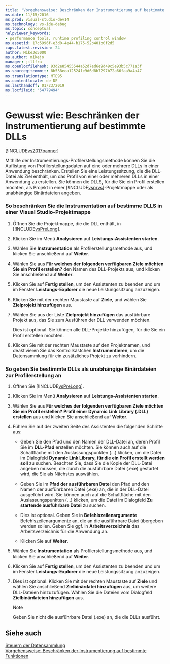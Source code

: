 ```yaml
---
title: 'Vorgehensweise: Beschränken der Instrumentierung auf bestimmte DLLs | Microsoft-Dokumentation'
ms.date: 11/15/2016
ms.prod: visual-studio-dev14
ms.technology: vs-ide-debug
ms.topic: conceptual
helpviewer_keywords:
- performance tools, runtime profiling control window
ms.assetid: 17c5996f-e3d0-4e44-b175-52b401b0f2d5
caps.latest.revision: 24
author: MikeJo5000
ms.author: mikejo
manager: jillfra
ms.openlocfilehash: 93d2e85455544a52d7ed6e9d49c5e93b5c771a3f
ms.sourcegitcommit: 8b538eea125241e9d6d8b7297b72a66faa9a4a47
ms.translationtype: MTE95
ms.contentlocale: de-DE
ms.lasthandoff: 01/23/2019
ms.locfileid: "54779494"
---
```

# <a name="how-to-limit-instrumentation-to-specific-dlls"></a>Gewusst wie: Beschränken der Instrumentierung auf bestimmte DLLs
[!INCLUDE[vs2017banner](../includes/vs2017banner.md)]

Mithilfe der Instrumentierungs-Profilerstellungsmethode können Sie die Auflistung von Profilerstellungsdaten auf eine oder mehrere DLLs in einer Anwendung beschränken. Erstellen Sie eine Leistungssitzung, die die DLL-Datei als Ziel enthält, um das Profil von einer oder mehreren DLLs in einer Anwendung zu erstellen. Sie können die DLLS, für die Sie ein Profil erstellen möchten, als Projekt in einer [!INCLUDE[vsprvs](../includes/vsprvs-md.md)]-Projektmappe oder als unabhängige Binärdateien angeben.  
  
### <a name="to-limit-instrumentation-to-specific-dlls-in-a-visual-studio-solution"></a>So beschränken Sie die Instrumentation auf bestimme DLLS in einer Visual Studio-Projektmappe  
  
1.  Öffnen Sie die Projektmappe, die die DLL enthält, in [!INCLUDE[vsPreLong](../includes/vsprelong-md.md)].  
  
2.  Klicken Sie im Menü **Analysieren** auf **Leistungs-Assistenten starten**.  
  
3.  Wählen Sie **Instrumentation** als Profilerstellungsmethode aus, und klicken Sie anschließend auf **Weiter**.  
  
4.  Wählen Sie aus **Für welches der folgenden verfügbaren Ziele möchten Sie ein Profil erstellen?** den Namen des DLL-Projekts aus, und klicken Sie anschließend auf **Weiter**.  
  
5.  Klicken Sie auf **Fertig stellen**, um den Assistenten zu beenden und um im Fenster **Leistungs-Explorer** die neue Leistungssitzung anzuzeigen.  
  
6.  Klicken Sie mit der rechten Maustaste auf **Ziele**, und wählen Sie **Zielprojekt hinzufügen** aus.  
  
7.  Wählen Sie aus der Liste **Zielprojekt hinzufügen** das ausführbare Projekt aus, das Sie zum Ausführen der DLL verwenden möchten.  
  
     Dies ist optional. Sie können alle DLL-Projekte hinzufügen, für die Sie ein Profil erstellen möchten.  
  
8.  Klicken Sie mit der rechten Maustaste auf den Projektnamen, und deaktivieren Sie das Kontrollkästchen **Instrumentieren**, um die Datensammlung für ein zusätzliches Projekt zu verhindern.  
  
### <a name="to-specify-specific-dlls-to-profile-as-independent-binaries"></a>So geben Sie bestimmte DLLs als unabhängige Binärdateien zur Profilerstellung an  
  
1.  Öffnen Sie [!INCLUDE[vsPreLong](../includes/vsprelong-md.md)].  
  
2.  Klicken Sie im Menü **Analysieren** auf **Leistungs-Assistenten starten**.  
  
3.  Wählen Sie aus **Für welches der folgenden verfügbaren Ziele möchten Sie ein Profil erstellen?** **Profil einer Dynamic Link Library (.DLL) erstellen** aus und klicken Sie anschließend auf **Weiter**.  
  
4.  Führen Sie auf der zweiten Seite des Assistenten die folgenden Schritte aus:  
  
    -   Geben Sie den Pfad und den Namen der DLL-Datei an, deren Profil Sie im **DLL-Pfad** erstellen möchten. Sie können auch auf die Schaltfläche mit den Auslassungspunkten (...) klicken, um die Datei im Dialogfeld **Dynamic Link Library, für die ein Profil erstellt werden soll** zu suchen. Beachten Sie, dass Sie die Kopie der DLL-Datei angeben müssen, die durch die ausführbare Datei (.exe) gestartet wird, die Sie als Nächstes auswählen.  
  
    -   Geben Sie im **Pfad der ausführbaren Datei** den Pfad und den Namen der ausführbaren Datei (.exe) an, die in der DLL-Datei ausgeführt wird. Sie können auch auf die Schaltfläche mit den Auslassungspunkten (...) klicken, um die Datei im Dialogfeld **Zu startende ausführbare Datei** zu suchen.  
  
    -   Dies ist optional. Geben Sie in **Befehlszeilenargumente** Befehlszeilenargumente an, die an die ausführbare Datei übergeben werden sollen. Geben Sie ggf. in **Arbeitsverzeichnis** das Arbeitsverzeichnis für die Anwendung an.  
  
    -   Klicken Sie auf **Weiter**.  
  
5.  Wählen Sie **Instrumentation** als Profilerstellungsmethode aus, und klicken Sie anschließend auf **Weiter**.  
  
6.  Klicken Sie auf **Fertig stellen**, um den Assistenten zu beenden und um im Fenster **Leistungs-Explorer** die neue Leistungssitzung anzuzeigen.  
  
7.  Dies ist optional. Klicken Sie mit der rechten Maustaste auf **Ziele** und wählen Sie anschließend **Zielbinärdatei hinzufügen** aus, um weitere DLL-Dateien hinzuzufügen. Wählen Sie die Dateien vom Dialogfeld **Zielbinärdateien hinzufügen** aus.  
  
    > [!NOTE]
    >  Geben Sie nicht die ausführbare Datei (.exe) an, die die DLLs ausführt.  
  
## <a name="see-also"></a>Siehe auch  
 [Steuern der Datensammlung](../profiling/controlling-data-collection.md)   
 [Vorgehensweise: Beschränken der Instrumentierung auf bestimmte Funktionen](../profiling/how-to-limit-instrumentation-to-specific-functions.md)
